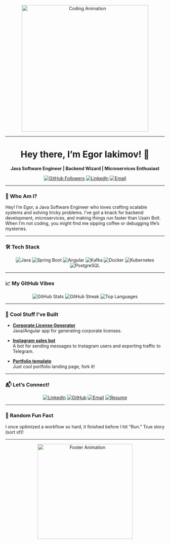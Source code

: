 <p align="center">
  <img src="https://media.giphy.com/media/3o7TKtnuWXjQIxYnBu/giphy.gif" alt="Coding Animation" width="400"/>
</p>

---

<h1 align="center">Hey there, I’m Egor Iakimov! 👋</h1>
<p align="center"><strong>Java Software Engineer | Backend Wizard | Microservices Enthusiast</strong></p>

<p align="center">
  <a href="https://github.com/egor-iakimov"><img src="https://img.shields.io/github/followers/egor-iakimov?label=Follow&style=social" alt="GitHub Followers"/></a>
  <a href="https://linkedin.com/in/egor-iakimov"><img src="https://img.shields.io/badge/LinkedIn-Connect-blue?style=social&logo=linkedin" alt="LinkedIn"/></a>
  <a href="mailto:egor.iakimov@example.com"><img src="https://img.shields.io/badge/Email-Say%20Hi-red?style=social&logo=gmail" alt="Email"/></a>
</p>

---

### 🚀 Who Am I?

Hey! I’m Egor, a Java Software Engineer who loves crafting scalable systems and solving tricky problems. I’ve got a knack for backend development, microservices, and making things run faster than Usain Bolt. When I’m not coding, you might find me sipping coffee or debugging life’s mysteries.

---

### 🛠️ Tech Stack

<p align="center">
  <img src="https://img.shields.io/badge/Java-007396?style=for-the-badge&logo=java&logoColor=white" alt="Java"/>
  <img src="https://img.shields.io/badge/Spring_Boot-6DB33F?style=for-the-badge&logo=spring-boot&logoColor=white" alt="Spring Boot"/>
  <img src="https://img.shields.io/badge/Angular-DD0031?style=for-the-badge&logo=angular&logoColor=white" alt="Angular"/>
  <img src="https://img.shields.io/badge/Kafka-231F20?style=for-the-badge&logo=apache-kafka&logoColor=white" alt="Kafka"/>
  <img src="https://img.shields.io/badge/Docker-2496ED?style=for-the-badge&logo=docker&logoColor=white" alt="Docker"/>
  <img src="https://img.shields.io/badge/Kubernetes-326CE5?style=for-the-badge&logo=kubernetes&logoColor=white" alt="Kubernetes"/>
  <img src="https://img.shields.io/badge/PostgreSQL-4169E1?style=for-the-badge&logo=postgresql&logoColor=white" alt="PostgreSQL"/>
</p>

---

### 📈 My GitHub Vibes

<p align="center">
  <img src="https://github-readme-stats.vercel.app/api?username=egor-iakimov&show_icons=true&theme=dracula" alt="GitHub Stats"/>
  <img src="https://github-readme-streak-stats.herokuapp.com/?user=egor-iakimov&theme=dracula" alt="GitHub Streak"/>
  <img src="https://github-readme-stats.vercel.app/api/top-langs/?username=egor-iakimov&layout=compact&theme=dracula" alt="Top Languages"/>
</p>

---

### 🌟 Cool Stuff I’ve Built

- **[Corporate License Generator](https://github.com/RyanReyMorris/license-generator-v2)**  
   Java/Angular app for generating corporate licenses.

- **[Instagram sales bot](https://github.com/RyanReyMorris/instagram-sales-bot)**  
  A bot for sending messages to Instagram users and exporting traffic to Telegram.

- **[Portfolio template](https://github.com/RyanReyMorris/portfolio)**  
  Just cool portfolio landing page, fork it!

---

### 📬 Let’s Connect!

<p align="center">
  <a href="https://linkedin.com/in/egor-iakimov"><img src="https://img.shields.io/badge/LinkedIn-Let’s%20Chat-blue?style=social&logo=linkedin" alt="LinkedIn"/></a>
  <a href="https://github.com/RyanReyMorris"><img src="https://img.shields.io/badge/GitHub-Check%20it%20Out-black?style=social&logo=github" alt="GitHub"/></a>
  <a href="mailto:ryanreymorris@gmail.com"><img src="https://img.shields.io/badge/Email-Drop%20a%20Line-red?style=social&logo=gmail" alt="Email"/></a>
  <a href="resume.pdf"><img src="https://img.shields.io/badge/Resume-Grab%20It-green?style=social&logo=pdf" alt="Resume"/></a>
</p>

---

### 🎉 Random Fun Fact

I once optimized a workflow so hard, it finished before I hit “Run.” True story (sort of)!

---

<p align="center">
  <img src="https://media.giphy.com/media/LmNwrBhejkK9EFP504/giphy.gif" alt="Footer Animation" width="300"/>
</p>
